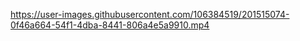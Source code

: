 


https://user-images.githubusercontent.com/106384519/201515074-0f46a664-54f1-4dba-8441-806a4e5a9910.mp4



